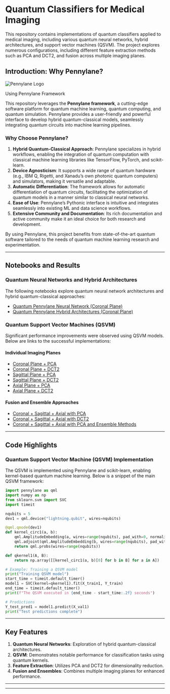 # Quantum Classifiers for Medical Imaging



This repository contains implementations of quantum classifiers applied to medical imaging, including various quantum neural networks, hybrid architectures, and support vector machines (QSVM). The project explores numerous configurations, including different feature extraction methods such as PCA and DCT2, and fusion across multiple imaging planes.



## Introduction: Why Pennylane?
![Pennylane Logo](pennylaneLogo.png)

Using Pennylane Framework

This repository leverages the **Pennylane framework**, a cutting-edge software platform for quantum machine learning, quantum computing, and quantum simulation. Pennylane provides a user-friendly and powerful interface to develop hybrid quantum-classical models, seamlessly integrating quantum circuits into machine learning pipelines. 

### Why Choose Pennylane?
1. **Hybrid Quantum-Classical Approach**: Pennylane specializes in hybrid workflows, enabling the integration of quantum computation with classical machine learning libraries like TensorFlow, PyTorch, and scikit-learn.
2. **Device Agnosticism**: It supports a wide range of quantum hardware (e.g., IBM Q, Rigetti, and Xanadu’s own photonic quantum computers) and simulators, making it versatile and adaptable.
3. **Automatic Differentiation**: The framework allows for automatic differentiation of quantum circuits, facilitating the optimization of quantum models in a manner similar to classical neural networks.
4. **Ease of Use**: Pennylane’s Pythonic interface is intuitive and integrates seamlessly into existing ML and data science workflows.
5. **Extensive Community and Documentation**: Its rich documentation and active community make it an ideal choice for both research and development.


By using Pennylane, this project benefits from state-of-the-art quantum software tailored to the needs of quantum machine learning research and experimentation.

---

## Notebooks and Results

### Quantum Neural Networks and Hybrid Architectures
The following notebooks explore quantum neural network architectures and hybrid quantum-classical approaches:

- [Quantum Pennylane Neural Network (Coronal Plane)](https://colab.research.google.com/drive/1fPocsN_QRsmKPKKEtMd97QIhdD7uc2i0?usp=sharing)
- [Quantum Pennylane Hybrid Architectures (Coronal Plane)](https://colab.research.google.com/drive/1jAzbUpFsK9FcaeJEW4MEePDWh1mmsTDX?usp=sharing)


### Quantum Support Vector Machines (QSVM)
Significant performance improvements were observed using QSVM models. Below are links to the successful implementations:

#### Individual Imaging Planes
- [Coronal Plane + PCA](https://colab.research.google.com/drive/1WY6ybYvei3Oq74jCEMSglxYhEf_H_HjU?usp=sharing)
- [Coronal Plane + DCT2](https://colab.research.google.com/drive/1W1dcBg95BaORs5n2kgg1GYdEXh3Sbqqt?usp=sharing)
- [Sagittal Plane + PCA](https://colab.research.google.com/drive/1qFeVQsS7soQZl4cbI7yPZtqJ74W1Bjos?usp=sharing)
- [Sagittal Plane + DCT2](https://colab.research.google.com/drive/10SOTcLBeRt1mW3NaQAkI51oGLDtVvNfP?usp=sharing)
- [Axial Plane + PCA](https://colab.research.google.com/drive/1zpzdtHz_vkmfHbwUHjpvzlkrv2YJfuKd?usp=sharing)
- [Axial Plane + DCT2](https://colab.research.google.com/drive/153uIwN7wyKmcSbwOJ4-pHYgLvUACwMh4?usp=sharing)

#### Fusion and Ensemble Approaches
- [Coronal + Sagittal + Axial with PCA](https://colab.research.google.com/drive/1Ojtp-5y9MzPF3LYVSGaeFGPqNPhra_b8?usp=sharing)
- [Coronal + Sagittal + Axial with DCT2](https://colab.research.google.com/drive/1-dQ4hVf4_nWec9xgUt4D9sgKJHk-nlRt?usp=sharing)
- [Coronal + Sagittal + Axial with PCA and Ensemble Methods](https://colab.research.google.com/drive/1jd_MJdVlFbqRSigEtp99dR8W9b_OuDd3?usp=sharing)

---

## Code Highlights

### Quantum Support Vector Machine (QSVM) Implementation

The QSVM is implemented using Pennylane and scikit-learn, enabling kernel-based quantum machine learning. Below is a snippet of the main QSVM framework:

```python
import pennylane as qml
import numpy as np
from sklearn.svm import SVC
import timeit

nqubits = 5
dev1 = qml.device("lightning.qubit", wires=nqubits)

@qml.qnode(dev1)
def kernel_circ1(a, b):
    qml.AmplitudeEmbedding(a, wires=range(nqubits), pad_with=0, normalize=True)
    qml.adjoint(qml.AmplitudeEmbedding(b, wires=range(nqubits), pad_with=0, normalize=True))
    return qml.probs(wires=range(nqubits))

def qkernel1(A, B):
    return np.array([[kernel_circ1(a, b)[0] for b in B] for a in A])

# Example: Training a QSVM model
print("Training QSVM model")
start_time = timeit.default_timer()
model1 = SVC(kernel=qkernel1).fit(X_train1, Y_train)
end_time = timeit.default_timer()
print(f"The QSVM executed in {end_time - start_time:.2f} seconds")

# Predictions
Y_test_pred1 = model1.predict(X_val1)
print("Test predictions complete")
```

---

## Key Features
1. **Quantum Neural Networks**: Exploration of hybrid quantum-classical architectures.
2. **QSVM**: Demonstrates notable performance for classification tasks using quantum kernels.
3. **Feature Extraction**: Utilizes PCA and DCT2 for dimensionality reduction.
4. **Fusion and Ensembles**: Combines multiple imaging planes for enhanced performance.

---


---
